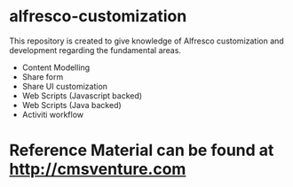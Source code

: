 # alfresco-customization
This repository is created to give knowledge of Alfresco customization and development regarding the fundamental areas.
- Content Modelling
- Share form
- Share UI customization
- Web Scripts (Javascript backed)
- Web Scripts (Java backed)
- Activiti workflow

# Reference Material can be found at http://cmsventure.com
